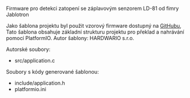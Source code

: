 Firmware pro detekci zatopení se záplavovým senzorem LD-81 od fimry Jablotron

Jako šablona projektu byl použit vzorový firmware dostupný na [GitHubu](https://github.com/hardwario/twr-skeleton),
Tato šablona obsahuje základní strukturu projektu pro překlad a nahrávání pomocí PlatformIO.
Autor šablony: HARDWARIO s.r.o.

Autorské soubory:
- src/application.c

Soubory s kódy generované šablonou:
- include/application.h
- platformio.ini

